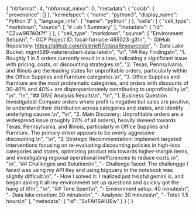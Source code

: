 {
  "nbformat": 4,
  "nbformat_minor": 0,
  "metadata": {
    "colab": {
      "provenance": []
    },
    "kernelspec": {
      "name": "python3",
      "display_name": "Python 3"
    },
    "language_info": {
      "name": "python"
    }
  },
  "cells": [
    {
      "cell_type": "markdown",
      "source": [
        "# Lab 1 Summary"
      ],
      "metadata": {
        "id": "CZuw9R7AGt7f"
      }
    },
    {
      "cell_type": "markdown",
      "source": [
        "Environment Setup\n",
        "- GCP Project ID: focal-furnace-465023-g3\n",
        "- GitHub Repository: https://github.com/ValerieR7/classResources\n",
        "- Data Lake Bucket: mgmt599-valerierobert-data-lake\n",
        "\n",
        "## Key Findings\n",
        "1. Roughly 1 in 5 orders currently result in a loss, indicating a significant issue with pricing, costs, or discounting strategies.\n",
        "2. Texas, Pennsylvania, and Illinois are the leading states for unprofitable orders, particularly within the Office Supplies and Furniture categories.\n",
        "3. Office Supplies and Furniture are the most problematic categories, and orders with discounts of 30-40% and 40%+ are disproportionately contributing to unprofitability.\n",
        "\n",
        "\n",
        "## DIVE Analysis Results\n",
        "\n",
        "1. Business Question Investigated: Compare orders where profit is negative but sales are positive, to understand their distribution across categories and states, and identify underlying causes.\n",
        "\n",
        "2. Main Discovery: Unprofitable orders are a widespread issue (roughly 20% of all orders), heavily skewed towards Texas, Pennsylvania, and Illinois, particularly in Office Supplies and Furniture. The primary driver appears to be overly aggressive discounting.\n",
        "\n",
        "3. Strategic Recommendation: Implement targeted interventions focusing on re-evaluating discounting policies in high-loss categories and states, optimizing product mix towards higher-margin items, and investigating regional operational inefficiencies to reduce costs.\n",
        "\n",
        "## Challenges and Solutions\n",
        "- Challenge faced: The challengge I faced was using my API Key and using bigquery in the notebook was slightly difficult.\n",
        "- How I solved it: I realized just helpful gemini is, and began asking it all my environment set up questions and quickly got the hang of it!\n",
        "\n",
        "## Time Spent\n",
        "- Environment setup: 40 minutes\n",
        "- Data lake creation: 20 minutes\n",
        "- Analysis: 30 minutes\n",
        "- Total: 1.5 hours\n"
      ],
      "metadata": {
        "id": "SvFAt1SAIUEw"
      }
    }
  ]
}